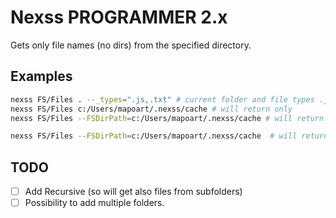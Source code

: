 # Nexss PROGRAMMER 2.x

Gets only file names (no dirs) from the specified directory.

## Examples

```sh
nexss FS/Files . --_types=".js,.txt" # current folder and file types .js and .txt
nexss FS/Files c:/Users/mapoart/.nexss/cache # will return only
nexss FS/Files --FSDirPath=c:/Users/mapoart/.nexss/cache # will return only

nexss FS/Files --FSDirPath=c:/Users/mapoart/.nexss/cache  # will return only
```

## TODO

- [ ] Add Recursive (so will get also files from subfolders)
- [ ] Possibility to add multiple folders.
